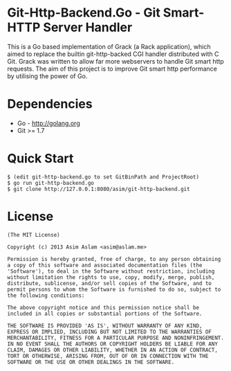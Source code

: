 Git-Http-Backend.Go - Git Smart-HTTP Server Handler
======================================================

This is a Go based implementation of Grack (a Rack application), which aimed 
to replace the builtin git-http-backed CGI handler distributed with C Git. 
Grack was written to allow far more webservers to handle Git smart http 
requests. The aim of this project is to improve Git smart http performance by 
utilising the power of Go.

Dependencies
========================
* Go - http://golang.org
* Git >= 1.7

Quick Start
========================
	$ (edit git-http-backend.go to set GitBinPath and ProjectRoot)
	$ go run git-http-backend.go
	$ git clone http://127.0.0.1:8080/asim/git-http-backend.git

License
========================
	(The MIT License)

	Copyright (c) 2013 Asim Aslam <asim@aslam.me>

	Permission is hereby granted, free of charge, to any person obtaining
	a copy of this software and associated documentation files (the
	'Software'), to deal in the Software without restriction, including
	without limitation the rights to use, copy, modify, merge, publish,
	distribute, sublicense, and/or sell copies of the Software, and to
	permit persons to whom the Software is furnished to do so, subject to
	the following conditions:

	The above copyright notice and this permission notice shall be
	included in all copies or substantial portions of the Software.

	THE SOFTWARE IS PROVIDED 'AS IS', WITHOUT WARRANTY OF ANY KIND,
	EXPRESS OR IMPLIED, INCLUDING BUT NOT LIMITED TO THE WARRANTIES OF
	MERCHANTABILITY, FITNESS FOR A PARTICULAR PURPOSE AND NONINFRINGEMENT.
	IN NO EVENT SHALL THE AUTHORS OR COPYRIGHT HOLDERS BE LIABLE FOR ANY
	CLAIM, DAMAGES OR OTHER LIABILITY, WHETHER IN AN ACTION OF CONTRACT,
	TORT OR OTHERWISE, ARISING FROM, OUT OF OR IN CONNECTION WITH THE
	SOFTWARE OR THE USE OR OTHER DEALINGS IN THE SOFTWARE.
